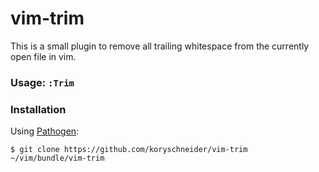 # vim-trim

This is a small plugin to remove all trailing whitespace from the currently open
file in vim.

### Usage: `:Trim`

### Installation

Using [Pathogen](https://github.com/tpope/vim-pathogen):

`$ git clone https://github.com/koryschneider/vim-trim
~/vim/bundle/vim-trim`
